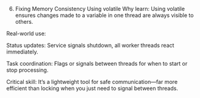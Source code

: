 6. Fixing Memory Consistency Using volatile
   Why learn:
   Using volatile ensures changes made to a variable in one thread are always visible to others.

Real-world use:

Status updates: Service signals shutdown, all worker threads react immediately.

Task coordination: Flags or signals between threads for when to start or stop processing.

Critical skill:
It’s a lightweight tool for safe communication—far more efficient than locking when you just need to signal between threads.